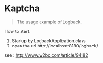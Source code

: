 #  Kaptcha

> The usage example of Logback.

How to start:
1. Startup by LogbackApplication.class
2. open the url http://localhost:8180/logback/


see : http://www.w2bc.com/article/94182